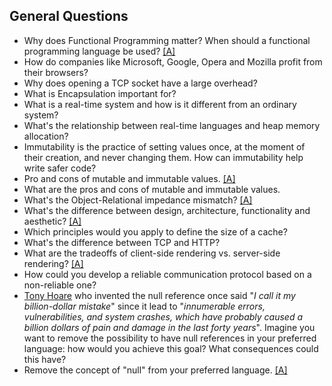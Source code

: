 ## General Questions

* Why does Functional Programming matter? When should a functional programming language be used? [[A]](http://fsharpforfunandprofit.com/posts/ten-reasons-not-to-use-a-functional-programming-language/)
* How do companies like Microsoft, Google, Opera and Mozilla profit from their browsers?
* Why does opening a TCP socket have a large overhead?
* What is Encapsulation important for?
* What is a real-time system and how is it different from an ordinary system?
* What's the relationship between real-time languages and heap memory allocation?
* Immutability is the practice of setting values once, at the moment of their creation, and never changing them. How can immutability help write safer code?
* Pro and cons of mutable and immutable values. [[A]](http://stackoverflow.com/questions/214714/mutable-vs-immutable-objects)
* What are the pros and cons of mutable and immutable values.
* What's the Object-Relational impedance mismatch? [[A]](https://en.wikipedia.org/wiki/Object-relational_impedance_mismatch)
* What's the difference between design, architecture, functionality and aesthetic? [[A]](http://stackoverflow.com/questions/704855/software-design-vs-software-architecture)
* Which principles would you apply to define the size of a cache?
* What's the difference between TCP and HTTP?
* What are the tradeoffs of client-side rendering vs. server-side rendering? [[A]](http://www.quora.com/What-are-the-tradeoffs-of-client-side-rendering-vs-server-side-rendering)
* How could you develop a reliable communication protocol based on a non-reliable one?
* [Tony Hoare](https://en.m.wikipedia.org/wiki/Tony_Hoare) who invented the null reference once said "*I call it my billion-dollar mistake*" since it lead to "*innumerable errors, vulnerabilities, and system crashes, which have probably caused a billion dollars of pain and damage in the last forty years*". Imagine you want to remove the possibility to have null references in your preferred language: how would you achieve this goal? What consequences could this have?
* Remove the concept of "null" from your preferred language. [[A]](http://stackoverflow.com/questions/1296843/what-is-the-difference-between-null-0-and-0)
